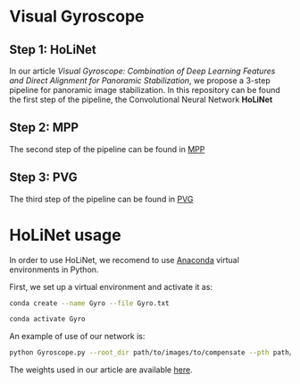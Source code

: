 # Visual Gyroscope
## Step 1: HoLiNet

In our article *Visual Gyroscope: Combination of Deep Learning Features and Direct Alignment for Panoramic Stabilization*, we propose a 3-step pipeline for panoramic image stabilization. In this repository can be found the first step of the pipeline, the Convolutional Neural Network **HoLiNet**

## Step 2: MPP

The second step of the pipeline can be found in [MPP](https://github.com/PerceptionRobotique/libPeR_base)

## Step 3: PVG

The third step of the pipeline can be found in [PVG](https://github.com/AntoineAndre/dualfisheye2equi)

# HoLiNet usage

In order to use HoLiNet, we recomend to use [Anaconda](https://anaconda.org) virtual environments in Python.

First, we set up a virtual environment and activate it as:
```bash
conda create --name Gyro --file Gyro.txt

conda activate Gyro
```

An example of use of our network is:
```bash
python Gyroscope.py --root_dir path/to/images/to/compensate --pth path/to/network/weights  
```

The weights used in our article are available [here](https://drive.google.com/drive/folders/1hhXkx2x0dEZbxGYl1Mr3rwGWDuEYodmu?usp=sharing).
